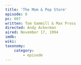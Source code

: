 ```yaml
---
title: 'The Mom & Pop Store'
episode: 8
pc: 607
written: Tom Gammill & Max Pross
directed: Andy Ackerman
aired: November 17, 1994
imdb:
wiki:
taxonomy:
    category:
        - episode
---
```

